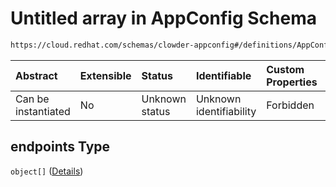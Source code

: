 # Untitled array in AppConfig Schema

```txt
https://cloud.redhat.com/schemas/clowder-appconfig#/definitions/AppConfig/properties/endpoints
```



| Abstract            | Extensible | Status         | Identifiable            | Custom Properties | Additional Properties | Access Restrictions | Defined In                                                   |
| :------------------ | :--------- | :------------- | :---------------------- | :---------------- | :-------------------- | :------------------ | :----------------------------------------------------------- |
| Can be instantiated | No         | Unknown status | Unknown identifiability | Forbidden         | Allowed               | none                | [schema.json*](../../out/schema.json "open original schema") |

## endpoints Type

`object[]` ([Details](schema-definitions-dependencyendpoint.md))
